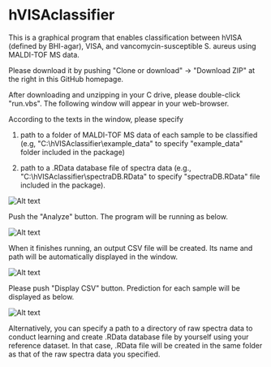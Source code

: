 # hVISAclassifier

This is a graphical program that enables classification between hVISA (defined by BHI-agar), VISA, and vancomycin-susceptible S. aureus using MALDI-TOF MS data.  

Please download it by pushing "Clone or download" -> "Download ZIP" at the right in this GitHub homepage.

After downloading and unzipping in your C drive, please double-click "run.vbs".  The following window will appear in your web-browser.  

According to the texts in the window, please specify 
1) path to a folder of MALDI-TOF MS data of each sample to be classified (e.g, "C:\hVISAclassifier\example_data" to specify "example_data" folder included in the package)

2) path to a .RData database file of spectra data (e.g., "C:\hVISAclassifier\spectraDB.RData" to specify "spectraDB.RData" file included in the package). 

![Alt text](http://yahara.hustle.ne.jp/projects/hVISAclassifier/main_window1.png "main_window1")

Push the "Analyze" button.  The program will be running as below.


![Alt text](http://yahara.hustle.ne.jp/projects/hVISAclassifier/main_window2.png "main_window2")

When it finishes running, an output CSV file will be created.  Its name and path will be automatically displayed in the window.

![Alt text](http://yahara.hustle.ne.jp/projects/hVISAclassifier/main_window4.png "main_window4")

Please push "Display CSV" button.  Prediction for each sample will be displayed as below.

![Alt text](http://yahara.hustle.ne.jp/projects/hVISAclassifier/main_window5.png "main_window5")

Alternatively, you can specify a path to a directory of raw spectra data to conduct learning and create .RData database file by yourself using your reference dataset.
In that case, .RData file will be created in the same folder as that of the raw spectra data you specified.
